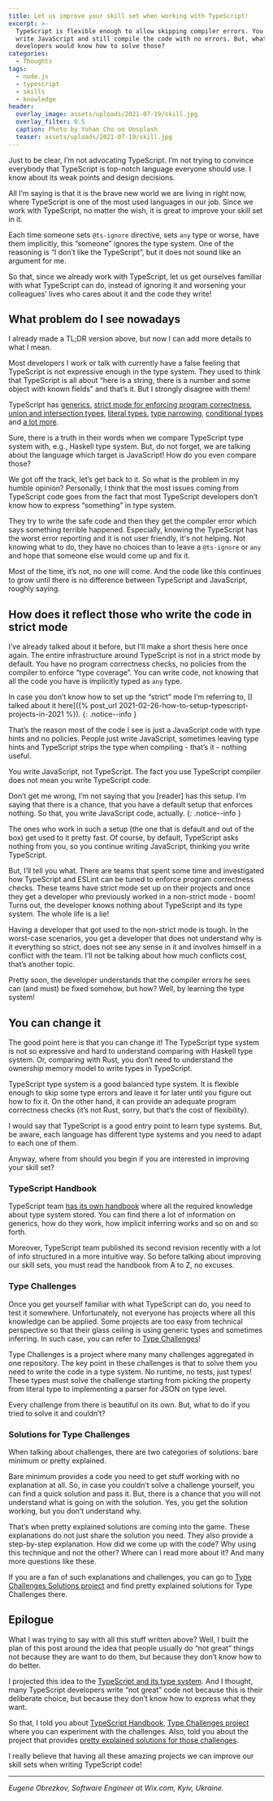 ```yaml
---
title: Let us improve your skill set when working with TypeScript!
excerpt: >-
  TypeScript is flexible enough to allow skipping compiler errors. You even can
  write JavaScript and still compile the code with no errors. But, what if
  developers would know how to solve those?
categories:
  - Thoughts
tags:
  - node.js
  - typescript
  - skills
  - knowledge
header:
  overlay_image: assets/uploads/2021-07-19/skill.jpg
  overlay_filter: 0.5
  caption: Photo by Yohan Cho on Unsplash
  teaser: assets/uploads/2021-07-19/skill.jpg
---
```


Just to be clear, I’m not advocating TypeScript. I’m not trying to convince
everybody that TypeScript is top-notch language everyone should use. I know
about its weak points and design decisions.

All I’m saying is that it is the brave new world we are living in right now,
where TypeScript is one of the most used languages in our job. Since we work
with TypeScript, no matter the wish, it is great to improve your skill set in
it.

Each time someone sets `@ts-ignore` directive, sets `any` type or worse, have
them implicitly, this “someone” ignores the type system. One of the reasoning is
“I don’t like the TypeScript”, but it does not sound like an argument for me.

So that, since we already work with TypeScript, let us get ourselves familiar
with what TypeScript can do, instead of ignoring it and worsening your
colleagues’ lives who cares about it and the code they write!

## What problem do I see nowadays

I already made a TL;DR version above, but now I can add more details to what I
mean.

Most developers I work or talk with currently have a false feeling that
TypeScript is not expressive enough in the type system. They used to think that
TypeScript is all about “here is a string, there is a number and some object
with known fields” and that’s it. But I strongly disagree with them!

TypeScript has
[generics](https://www.typescriptlang.org/docs/handbook/2/generics.html),
[strict mode for enforcing program correctness](https://www.typescriptlang.org/docs/handbook/2/basic-types.html#strictness),
[union and intersection types](https://www.typescriptlang.org/docs/handbook/2/everyday-types.html#union-types),
[literal types](https://www.typescriptlang.org/docs/handbook/2/everyday-types.html#literal-types),
[type narrowing](https://www.typescriptlang.org/docs/handbook/2/narrowing.html),
[conditional types](https://www.typescriptlang.org/docs/handbook/2/conditional-types.html)
and
[a lot more](https://www.typescriptlang.org/docs/handbook/2/everyday-types.html).

Sure, there is a truth in their words when we compare TypeScript type system
with, e.g., Haskell type system. But, do not forget, we are talking about the
language which target is JavaScript! How do you even compare those?

We got off the track, let’s get back to it. So what is the problem in my humble
opinion? Personally, I think that the most issues coming from TypeScript code
goes from the fact that most TypeScript developers don’t know how to express
“something” in type system.

They try to write the safe code and then they get the compiler error which says
something terrible happened. Especially, knowing the TypeScript has the worst
error reporting and it is not user friendly, it's not helping. Not knowing what
to do, they have no choices than to leave a `@ts-ignore` or `any` and hope that
someone else would come up and fix it.

Most of the time, it’s not, no one will come. And the code like this continues
to grow until there is no difference between TypeScript and JavaScript, roughly
saying.

## How does it reflect those who write the code in strict mode

I’ve already talked about it before, but I’ll make a short thesis here once
again. The entire infrastructure around TypeScript is not in a strict mode by
default. You have no program correctness checks, no policies from the compiler
to enforce “type coverage”. You can write code, not knowing that all the code
you have is implicitly typed as `any` type.

In case you don’t know how to set up the “strict” mode I’m referring to, [I
talked about it
here]({% post_url 2021-02-26-how-to-setup-typescript-projects-in-2021 %}). {:
.notice--info }

That’s the reason most of the code I see is just a JavaScript code with type
hints and no policies. People just write JavaScript, sometimes leaving type
hints and TypeScript strips the type when compiling - that’s it - nothing
useful.

You write JavaScript, not TypeScript. The fact you use TypeScript compiler does
not mean you write TypeScript code.

Don’t get me wrong, I’m not saying that you [reader] has this setup. I’m saying
that there is a chance, that you have a default setup that enforces nothing. So
that, you write JavaScript code, actually. {: .notice--info }

The ones who work in such a setup (the one that is default and out of the box)
get used to it pretty fast. Of course, by default, TypeScript asks nothing from
you, so you continue writing JavaScript, thinking you write TypeScript.

But, I’ll tell you what. There are teams that spent some time and investigated
how TypeScript and ESLint can be tuned to enforce program correctness checks.
These teams have strict mode set up on their projects and once they get a
developer who previously worked in a non-strict mode - boom! Turns out, the
developer knows nothing about TypeScript and its type system. The whole life is
a lie!

Having a developer that got used to the non-strict mode is tough. In the
worst-case scenarios, you get a developer that does not understand why is it
everything so strict, does not see any sense in it and involves himself in a
conflict with the team. I’ll not be talking about how much conflicts cost,
that’s another topic.

Pretty soon, the developer understands that the compiler errors he sees can (and
must) be fixed somehow, but how? Well, by learning the type system!

## You can change it

The good point here is that you can change it! The TypeScript type system is not
so expressive and hard to understand comparing with Haskell type system. Or,
comparing with Rust, you don’t need to understand the ownership memory model to
write types in TypeScript.

TypeScript type system is a good balanced type system. It is flexible enough to
skip some type errors and leave it for later until you figure out how to fix it.
On the other hand, it can provide an adequate program correctness checks (it’s
not Rust, sorry, but that’s the cost of flexibility).

I would say that TypeScript is a good entry point to learn type systems. But, be
aware, each language has different type systems and you need to adapt to each
one of them.

Anyway, where from should you begin if you are interested in improving your
skill set?

### TypeScript Handbook

TypeScript team
[has its own handbook](https://www.typescriptlang.org/docs/handbook/intro.html)
where all the required knowledge about type system stored. You can find there a
lot of information on generics, how do they work, how implicit inferring works
and so on and so forth.

Moreover, TypeScript team published its second revision recently with a lot of
info structured in a more intuitive way. So before talking about improving our
skill sets, you must read the handbook from A to Z, no excuses.

### Type Challenges

Once you get yourself familiar with what TypeScript can do, you need to test it
somewhere. Unfortunately, not everyone has projects where all this knowledge can
be applied. Some projects are too easy from technical perspective so that their
glass ceiling is using generic types and sometimes inferring. In such case, you
can refer to
[Type Challenges](https://github.com/type-challenges/type-challenges)!

Type Challenges is a project where many many challenges aggregated in one
repository. The key point in these challenges is that to solve them you need to
write the code in a type system. No runtime, no tests, just types! These types
must solve the challenge starting from picking the property from literal type to
implementing a parser for JSON on type level.

Every challenge from there is beautiful on its own. But, what to do if you tried
to solve it and couldn’t?

### Solutions for Type Challenges

When talking about challenges, there are two categories of solutions: bare
minimum or pretty explained.

Bare minimum provides a code you need to get stuff working with no explanation
at all. So, in case you couldn’t solve a challenge yourself, you can find a
quick solution and pass it. But, there is a chance that you will not understand
what is going on with the solution. Yes, you get the solution working, but you
don’t understand why.

That’s when pretty explained solutions are coming into the game. These
explanations do not just share the solution you need. They also provide a
step-by-step explanation. How did we come up with the code? Why using this
technique and not the other? Where can I read more about it? And many more
questions like these.

If you are a fan of such explanations and challenges, you can go to
[Type Challenges Solutions project](https://ghaiklor.github.io/type-challenges-solutions)
and find pretty explained solutions for Type Challenges there.

## Epilogue

What I was trying to say with all this stuff written above? Well, I built the
plan of this post around the idea that people usually do “not great” things not
because they are want to do them, but because they don’t know how to do better.

I projected this idea to the
[TypeScript and its type system](https://www.typescriptlang.org/docs/handbook/2/everyday-types.html).
And I thought, many TypeScript developers write “not great” code not because
this is their deliberate choice, but because they don’t know how to express what
they want.

So that, I told you about
[TypeScript Handbook](https://www.typescriptlang.org/docs/handbook/intro.html),
[Type Challenges project](https://github.com/type-challenges/type-challenges)
where you can experiment with the challenges. Also, told you about the project
that provides
[pretty explained solutions for those challenges](https://ghaiklor.github.io/type-challenges-solutions).

I really believe that having all these amazing projects we can improve our skill
sets when writing TypeScript code!

---

_Eugene Obrezkov, Software Engineer at Wix.com, Kyiv, Ukraine._
